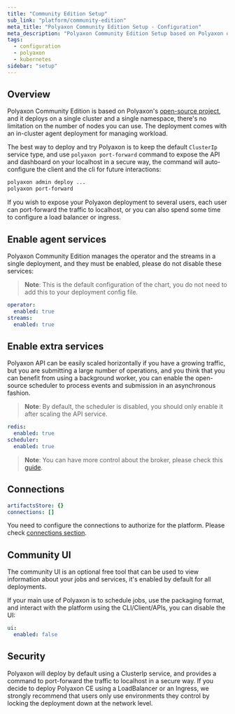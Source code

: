 ```yaml
---
title: "Community Edition Setup"
sub_link: "platform/community-edition"
meta_title: "Polyaxon Community Edition Setup - Configuration"
meta_description: "Polyaxon Community Edition Setup based on Polyaxon open-source."
tags:
  - configuration
  - polyaxon
  - kubernetes
sidebar: "setup"
---
```


## Overview

Polyaxon Community Edition is based on Polyaxon's [open-source project](https://github.com/polyaxon/polyaxon),
and it deploys on a single cluster and a single namespace, there's no limitation on the number of nodes you can use.
The deployment comes with an in-cluster agent deployment for managing workload.

The best way to deploy and try Polyaxon is to keep the default `ClusterIp` service type,
and use `polyaxon port-forward` command to expose the API and dashboard on your localhost in a secure way,
the command will auto-configure the client and the cli for future interactions:

```bash
polyaxon admin deploy ...
polyaxon port-forward
```

If you wish to expose your Polyaxon deployment to several users, each user can port-forward the traffic to localhost,
or you can also spend some time to configure a load balancer or ingress.

## Enable agent services

Polyaxon Community Edition manages the operator and the streams in a single deployment, and they must be enabled, please do not disable these services:

> **Note**: This is the default configuration of the chart, you do not need to add this to your deployment config file.

```yaml
operator:
  enabled: true
streams:
  enabled: true
```

## Enable extra services

Polyaxon API can be easily scaled horizontally if you have a growing traffic,
but you are submitting a large number of operations, and you think that you can benefit from using a background worker,
you can enable the open-source scheduler to process events and submission in an asynchronous fashion.

> **Note**: By default, the scheduler is disabled, you should only enable it after scaling the API service.

```yaml
redis:
  enabled: true
scheduler:
  enabled: true
```

> **Note**: You can have more control about the broker, please check this [guide](/docs/setup/platform/broker/).

## Connections

```yaml
artifactsStore: {}
connections: []
```

You need to configure the connections to authorize for the platform. Please check [connections section](/docs/setup/connections/).

## Community UI

The community UI is an optional free tool that can be used to view information about your jobs and services,
it's enabled by default for all deployments.

If your main use of Polyaxon is to schedule jobs, use the packaging format, and interact with the platform using the CLI/Client/APIs,
you can disable the UI:

```yaml
ui:
  enabled: false
```

## Security

Polyaxon will deploy by default using a ClusterIp service, and provides a command to port-forward the traffic to localhost in a secure way.
If you decide to deploy Polyaxon CE using a LoadBalancer or an Ingress,
we strongly recommend that users only use environments they control by locking the deployment down at the network level.
